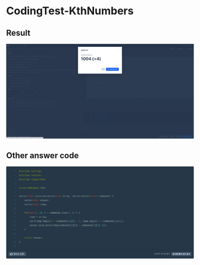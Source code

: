 # CodingTest-KthNumbers

## Result

![1](ResultScore.png)

## Other answer code

![2](OtherAnswer.png)
